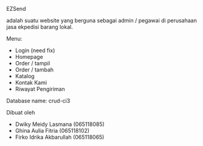 EZSend

adalah suatu website yang berguna sebagai admin / pegawai di perusahaan jasa ekpedisi barang lokal. 

Menu:
- Login (need fix)
- Homepage
- Order / tampil
- Order / tambah
- Katalog
- Kontak Kami
- Riwayat Pengiriman

Database name: crud-ci3

Dibuat oleh
- Dwiky Meidy Lasmana (065118085)
- Ghina Aulia Fitria (065118102)
- Firko Idrika Akbarullah (065118065)